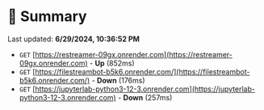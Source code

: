 # 📖 Summary
Last updated: **6/29/2024, 10:36:52 PM**

- `GET` [https://restreamer-09gx.onrender.com](https://restreamer-09gx.onrender.com) - **Up** (852ms)
- `GET` [https://filestreambot-b5k6.onrender.com/](https://filestreambot-b5k6.onrender.com/) - **Down** (176ms)
- `GET` [https://jupyterlab-python3-12-3.onrender.com](https://jupyterlab-python3-12-3.onrender.com) - **Down** (257ms)
